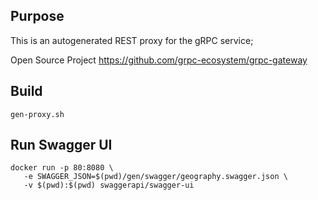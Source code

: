 Purpose
----

This is an autogenerated REST proxy for the gRPC service;

Open Source Project https://github.com/grpc-ecosystem/grpc-gateway


Build
---

    gen-proxy.sh



Run Swagger UI
---

    docker run -p 80:8080 \
       -e SWAGGER_JSON=$(pwd)/gen/swagger/geography.swagger.json \
       -v $(pwd):$(pwd) swaggerapi/swagger-ui
